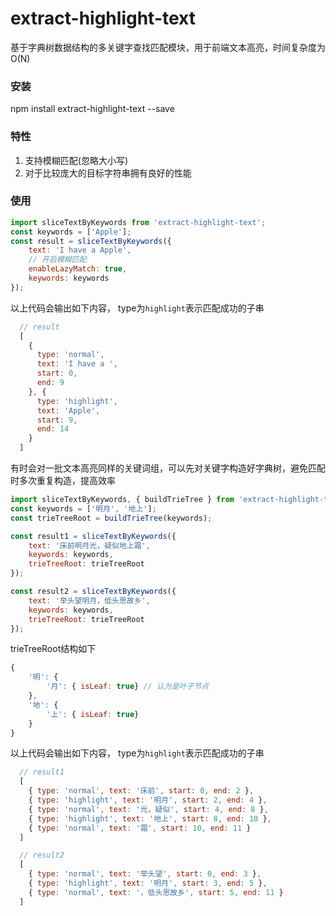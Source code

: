 # extract-highlight-text
基于字典树数据结构的多关键字查找匹配模块，用于前端文本高亮，时间复杂度为O(N)

### 安装
npm install extract-highlight-text --save

### 特性
1. 支持模糊匹配(忽略大小写)
2. 对于比较庞大的目标字符串拥有良好的性能

### 使用
```js
import sliceTextByKeywords from 'extract-highlight-text';
const keywords = ['Apple'];
const result = sliceTextByKeywords({
    text: 'I have a Apple',
    // 开启模糊匹配
    enableLazyMatch: true,
    keywords: keywords
});
```

以上代码会输出如下内容， type为`highlight`表示匹配成功的子串
```js
  // result
  [
    {
      type: 'normal',
      text: 'I have a ',
      start: 0,
      end: 9
    }, {
      type: 'highlight',
      text: 'Apple',
      start: 9,
      end: 14
    }
  ]
```

有时会对一批文本高亮同样的关键词组，可以先对关键字构造好字典树，避免匹配时多次重复构造，提高效率

```js
import sliceTextByKeywords, { buildTrieTree } from 'extract-highlight-text';
const keywords = ['明月', '地上'];
const trieTreeRoot = buildTrieTree(keywords);

const result1 = sliceTextByKeywords({
    text: '床前明月光，疑似地上霜',
    keywords: keywords,
    trieTreeRoot: trieTreeRoot
});

const result2 = sliceTextByKeywords({
    text: '举头望明月，低头思故乡',
    keywords: keywords,
    trieTreeRoot: trieTreeRoot
});
```

trieTreeRoot结构如下
```js
{
    '明': {
        '月': { isLeaf: true} // 认为是叶子节点
    },
    '地': {
        '上': { isLeaf: true}
    }
}
```

以上代码会输出如下内容， type为`highlight`表示匹配成功的子串
```js
  // result1
  [
    { type: 'normal', text: '床前', start: 0, end: 2 },
    { type: 'highlight', text: '明月', start: 2, end: 4 },
    { type: 'normal', text: '光，疑似', start: 4, end: 8 },
    { type: 'highlight', text: '地上', start: 8, end: 10 },
    { type: 'normal', text: '霜', start: 10, end: 11 }
  ]

  // result2
  [
    { type: 'normal', text: '举头望', start: 0, end: 3 },
    { type: 'highlight', text: '明月', start: 3, end: 5 },
    { type: 'normal', text: '，低头思故乡', start: 5, end: 11 }
  ]
```
